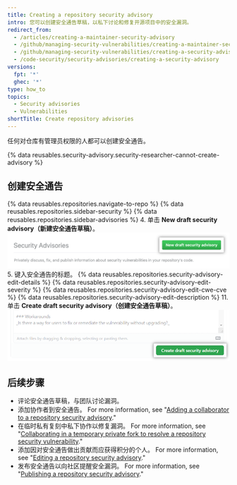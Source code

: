 ```yaml
---
title: Creating a repository security advisory
intro: 您可以创建安全通告草稿，以私下讨论和修复开源项目中的安全漏洞。
redirect_from:
  - /articles/creating-a-maintainer-security-advisory
  - /github/managing-security-vulnerabilities/creating-a-maintainer-security-advisory
  - /github/managing-security-vulnerabilities/creating-a-security-advisory
  - /code-security/security-advisories/creating-a-security-advisory
versions:
  fpt: '*'
  ghec: '*'
type: how_to
topics:
  - Security advisories
  - Vulnerabilities
shortTitle: Create repository advisories
---
```


任何对仓库有管理员权限的人都可以创建安全通告。

{% data reusables.security-advisory.security-researcher-cannot-create-advisory %}

## 创建安全通告

{% data reusables.repositories.navigate-to-repo %}
{% data reusables.repositories.sidebar-security %}
{% data reusables.repositories.sidebar-advisories %}
4. 单击 **New draft security advisory（新建安全通告草稿）**。 ![打开通告草稿按钮](/assets/images/help/security/security-advisory-new-draft-security-advisory-button.png)
5. 键入安全通告的标题。
{% data reusables.repositories.security-advisory-edit-details %}
{% data reusables.repositories.security-advisory-edit-severity %}
{% data reusables.repositories.security-advisory-edit-cwe-cve %}
{% data reusables.repositories.security-advisory-edit-description %}
11. 单击 **Create draft security advisory（创建安全通告草稿）**。 ![创建安全通告按钮。](/assets/images/help/security/security-advisory-create-security-advisory-button.png)

## 后续步骤

- 评论安全通告草稿，与团队讨论漏洞。
- 添加协作者到安全通告。 For more information, see "[Adding a collaborator to a repository security advisory](/code-security/repository-security-advisories/adding-a-collaborator-to-a-repository-security-advisory)."
- 在临时私有复刻中私下协作以修复漏洞。 For more information, see "[Collaborating in a temporary private fork to resolve a repository security vulnerability](/code-security/repository-security-advisories/collaborating-in-a-temporary-private-fork-to-resolve-a-repository-security-vulnerability)."
- 添加因对安全通告做出贡献而应获得积分的个人。 For more information, see "[Editing a repository security advisory](/code-security/repository-security-advisories/editing-a-repository-security-advisory#about-credits-for-security-advisories)."
- 发布安全通告以向社区提醒安全漏洞。 For more information, see "[Publishing a repository security advisory](/code-security/repository-security-advisories/publishing-a-repository-security-advisory)."
